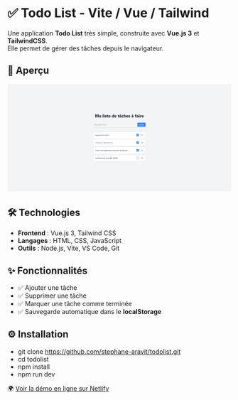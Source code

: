 # ✅ Todo List - Vite / Vue / Tailwind

Une application **Todo List** très simple, construite avec **Vue.js 3** et **TailwindCSS**.  
Elle permet de gérer des tâches depuis le navigateur.



## 👀 Aperçu
![screenshot](src/assets/screenshot.png)



## 🛠️ Technologies
- **Frontend** : Vue.js 3, Tailwind CSS  
- **Langages** : HTML, CSS, JavaScript  
- **Outils** : Node.js, Vite, VS Code, Git  



## ✨ Fonctionnalités
- ✅ Ajouter une tâche  
- ✅ Supprimer une tâche  
- ✅ Marquer une tâche comme terminée  
- ✅ Sauvegarde automatique dans le **localStorage**  



## ⚙️ Installation

- git clone https://github.com/stephane-aravit/todolist.git
- cd todolist
- npm install
- npm run dev



🌍 <a href="https://tubular-sherbet-7e79ad.netlify.app" target="_blank" rel="noopener noreferrer">Voir la démo en ligne sur Netlify</a>